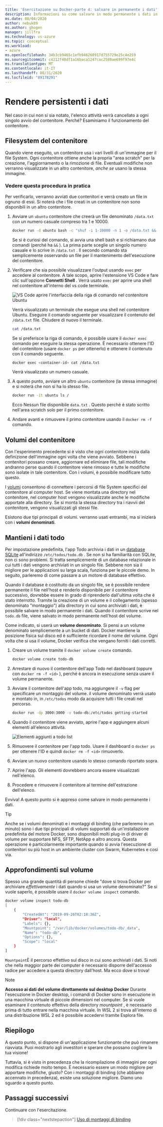 ```yaml
---
title: 'Esercitazione su Docker-parte 4: salvare in permanente i dati'
description: Informazioni su come salvare in modo permanente i dati in un database e condividere le directory in un contenitore montando un volume.
ms.date: 08/04/2020
author: nebuk89
ms.author: ghogen
manager: jillfra
ms.technology: vs-azure
ms.topic: conceptual
ms.workload:
- azure
ms.openlocfilehash: 34b3cb9465c1efb946260917d755729e25c4e259
ms.sourcegitcommit: c4212f40df1a16baca1247cac2580ae699f97e4c
ms.translationtype: MT
ms.contentlocale: it-IT
ms.lasthandoff: 08/31/2020
ms.locfileid: "89178291"
---
```

# <a name="persist-your-data"></a> Rendere persistenti i dati

Nel caso in cui non si sia notato, l'elenco attività verrà cancellato a ogni singolo avvio del contenitore. Perché? Esaminiamo il funzionamento del contenitore.

## <a name="the-containers-filesystem"></a>Filesystem del contenitore

Quando viene eseguito, un contenitore usa i vari livelli di un'immagine per il file System. Ogni contenitore ottiene anche la propria "area scratch" per la creazione, l'aggiornamento o la rimozione di file. Eventuali modifiche non verranno visualizzate in un altro contenitore, *anche se* usano la stessa immagine.

### <a name="see-this-in-practice"></a>Vedere questa procedura in pratica

Per verificarlo, verranno avviati due contenitori e verrà creato un file in ognuno di essi. Si noterà che i file creati in un contenitore non sono disponibili in un altro contenitore.

1. Avviare un `ubuntu` contenitore che creerà un file denominato `/data.txt` con un numero casuale compreso tra 1 e 10000.

    ```bash
    docker run -d ubuntu bash -c "shuf -i 1-10000 -n 1 -o /data.txt && tail -f /dev/null"
    ```

    Se si è curiosi del comando, si avvia una shell bash e si richiamano due comandi (perché ha `&&` ). La prima parte sceglie un singolo numero casuale e lo scrive in `/data.txt` . Il secondo comando sta semplicemente osservando un file per il mantenimento dell'esecuzione del contenitore.

1. Verificare che sia possibile visualizzare l'output usando `exec` per accedere al contenitore. A tale scopo, aprire l'estensione VS Code e fare clic sull'opzione **Connetti Shell** . Verrà usato `exec` per aprire una shell nel contenitore all'interno del vs code terminale.

    ![VS Code aprire l'interfaccia della riga di comando nel contenitore Ubuntu](media/attach_shell.png)

    Verrà visualizzato un terminale che esegue una shell nel contenitore Ubuntu. Eseguire il comando seguente per visualizzare il contenuto del `/data.txt` file. Chiudere di nuovo il terminale.

    ```bash
    cat /data.txt
    ```

    Se si preferisce la riga di comando, è possibile usare il `docker exec` comando per eseguire la stessa operazione. È necessario ottenere l'ID del contenitore (usare `docker ps` per ottenerlo) e ottenere il contenuto con il comando seguente.

    ```bash
    docker exec <container-id> cat /data.txt
    ```

    Verrà visualizzato un numero casuale.

1. A questo punto, avviare un altro `ubuntu` contenitore (la stessa immagine) e si noterà che non si ha lo stesso file.

    ```bash
    docker run -it ubuntu ls /
    ```

    Ecco Nessun file disponibile `data.txt` . Questo perché è stato scritto nell'area scratch solo per il primo contenitore.

1. Andare avanti e rimuovere il primo contenitore usando il `docker rm -f` comando.

## <a name="container-volumes"></a>Volumi del contenitore

Con l'esperimento precedente si è visto che ogni contenitore inizia dalla definizione dell'immagine ogni volta che viene avviato. Sebbene i contenitori possano creare, aggiornare ed eliminare file, tali modifiche andranno perse quando il contenitore viene rimosso e tutte le modifiche sono isolate in tale contenitore. Con i volumi, è possibile modificare tutto questo.

I [volumi](https://docs.docker.com/storage/volumes/) consentono di connettere i percorsi di file System specifici del contenitore al computer host. Se viene montata una directory nel contenitore, nel computer host vengono visualizzate anche le modifiche apportate alla directory. Se si monta la stessa directory tra i riavvii del contenitore, vengono visualizzati gli stessi file.

Esistono due tipi principali di volumi. verranno usati entrambi, ma si inizierà con i **volumi denominati**.

## <a name="persist-your-todo-data"></a>Mantieni i dati todo

Per impostazione predefinita, l'app Todo archivia i dati in un [database SQLite](https://www.sqlite.org/index.html) all'indirizzo `/etc/todos/todo.db` . Se non si ha familiarità con SQLite, non ci sono problemi. Si tratta semplicemente di un database relazionale in cui tutti i dati vengono archiviati in un singolo file. Sebbene non sia il migliore per le applicazioni su larga scala, funziona per le piccole demo. In seguito, parleremo di come passare a un motore di database effettivo.

Quando il database è costituito da un singolo file, se è possibile rendere permanente il file nell'host e renderlo disponibile per il contenitore successivo, dovrebbe essere in grado di riprenderlo dall'ultima volta che è stato interrotto. Tramite la creazione di un volume e il collegamento (spesso denominato "montaggio") alla directory in cui sono archiviati i dati, è possibile salvare in modo permanente i dati. Quando il contenitore scrive nel `todo.db` file, viene salvato in modo permanente nell'host del volume.

Come indicato, si userà un **volume denominato**. Si pensi a un volume denominato semplicemente a un bucket di dati. Docker mantiene la posizione fisica sul disco ed è sufficiente ricordare il nome del volume. Ogni volta che si usa il volume, Docker verifica che vengano forniti i dati corretti.

1. Creare un volume tramite il `docker volume create` comando.

    ```bash
    docker volume create todo-db
    ```

1. Arrestare di nuovo il contenitore dell'app Todo nel dashboard (oppure con `docker rm -f <id>` ), perché è ancora in esecuzione senza usare il volume permanente.

1. Avviare il contenitore dell'app todo, ma aggiungere il `-v` flag per specificare un montaggio del volume. il volume denominato verrà usato e montato in, in `/etc/todos` modo da acquisire tutti i file creati nel percorso.

    ```bash
    docker run -dp 3000:3000 -v todo-db:/etc/todos getting-started
    ```

1. Quando il contenitore viene avviato, aprire l'app e aggiungere alcuni elementi all'elenco attività.

    ![Elementi aggiunti a todo list](media/items-added.png)

1. Rimuovere il contenitore per l'app todo. Usare il dashboard o `docker ps` per ottenere l'ID e quindi `docker rm -f <id>` rimuoverlo.

1. Avviare un nuovo contenitore usando lo stesso comando riportato sopra.

1. Aprire l'app. Gli elementi dovrebbero ancora essere visualizzati nell'elenco.

1. Procedere e rimuovere il contenitore al termine dell'estrazione dell'elenco.

Evviva! A questo punto si è appreso come salvare in modo permanente i dati.

> [!TIP]
> Anche se i volumi denominati e i montaggi di binding (che parleremo in un minuto) sono i due tipi principali di volumi supportati da un'installazione predefinita del motore Docker, sono disponibili molti plug-in di driver di volume per supportare NFS, SFTP, NetApp e altro ancora. Questa operazione è particolarmente importante quando si avvia l'esecuzione di contenitori su più host in un ambiente cluster con Swarm, Kubernetes e così via.

## <a name="dive-into-your-volume"></a>Approfondimenti sul volume

Spesso una grande quantità di persone chiede "dove si trova Docker per archiviare *effettivamente* i dati quando si usa un volume denominato?" Se si vuole saperlo, è possibile usare il `docker volume inspect` comando.

```bash
docker volume inspect todo-db
[
    {
        "CreatedAt": "2019-09-26T02:18:36Z",
        "Driver": "local",
        "Labels": {},
        "Mountpoint": "/var/lib/docker/volumes/todo-db/_data",
        "Name": "todo-db",
        "Options": {},
        "Scope": "local"
    }
]
```

`Mountpoint`È il percorso effettivo sul disco in cui sono archiviati i dati. Si noti che nella maggior parte dei computer è necessario disporre dell'accesso radice per accedere a questa directory dall'host. Ma ecco dove si trova!

> [!NOTE]
> **Accesso ai dati del volume direttamente sul desktop Docker** Durante l'esecuzione in Docker desktop, i comandi di Docker sono in esecuzione in una macchina virtuale di piccole dimensioni nel computer. Se si vuole esaminare il contenuto effettivo della directory *mountpoint* , è necessario prima di tutto entrare nella macchina virtuale. In WSL 2 si trova all'interno di una distribuzione WSL 2 ed è possibile accedervi tramite Esplora file.

## <a name="recap"></a>Riepilogo

A questo punto, si dispone di un'applicazione funzionante che può rimanere riavviata. Puoi mostrarlo agli investitori e sperare che possano cogliere la tua visione!

Tuttavia, si è visto in precedenza che la ricompilazione di immagini per ogni modifica richiede molto tempo. È necessario essere un modo migliore per apportare modifiche, giusto? Con i montaggi di binding (che abbiamo accennato in precedenza), esiste una soluzione migliore. Diamo uno sguardo a questo punto.

## <a name="next-steps"></a>Passaggi successivi

Continuare con l'esercitazione.

> [!div class="nextstepaction"]
> [Uso di montaggi di binding](use-bind-mounts.md)
